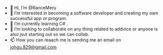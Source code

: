 - 👋 Hi, I’m @RanceMeru 
- 👀 I’m interested in becoming a software developer and creating my own successful app or program.
- 🌱 I’m currently learning C# .
- 💞️ I’m looking to collaborate on any thing related to addvice or anyone is also jsut starting out so we can collab.
- 📫 How you can reaach me is sending me an email on johgu.829@gmail.com

<!---
RanceMeru/RanceMeru is a ✨ special ✨ repository because its `README.md` (this file) appears on your GitHub profile.
You can click the Preview link to take a look at your changes.
--->
